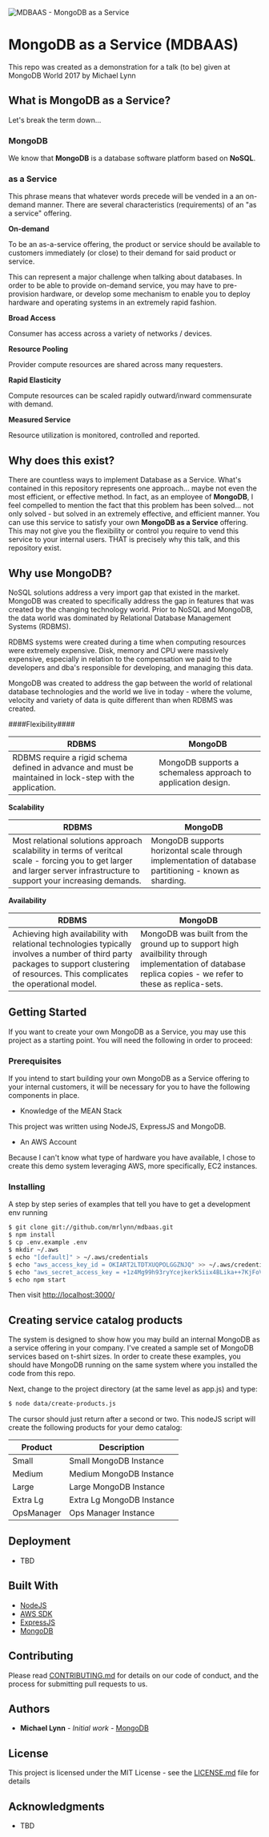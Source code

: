 ![MDBAAS - MongoDB as a Service](https://github.com/mrlynn/mdbaas/blob/master/mdbaas/public/images/slider-image1.png)

# MongoDB as a Service (MDBAAS)

This repo was created as a demonstration for a talk (to be) given at MongoDB World 2017 by Michael Lynn

## What is MongoDB as a Service?

Let's break the term down...

### MongoDB

We know that __MongoDB__ is a database software platform based on __NoSQL__.

### as a Service

This phrase means that whatever words precede will be vended in a an on-demand manner.  There are several characteristics (requirements) of an "as a service" offering.

__On-demand__

To be an as-a-service offering, the product or service should be available to customers immediately (or close) to their demand for said product or service.

This can represent a major challenge when talking about databases.  In order to be able to provide on-demand service, you may have to pre-provision hardware, or develop some mechanism to enable you to deploy hardware and operating systems in an extremely rapid fashion.

__Broad Access__

Consumer has access across a variety of networks / devices.

__Resource Pooling__

Provider compute resources are shared across many requesters.

__Rapid Elasticity__

Compute resources can be scaled rapidly outward/inward commensurate with demand.

__Measured Service__

Resource utilization is monitored, controlled and reported.


## Why does this exist?

There are countless ways to implement Database as a Service.  What's contained in this repository represents one approach... maybe not even the most efficient, or effective method.  In fact, as an employee of __MongoDB__, I feel compelled to mention the fact that this problem has been solved... not only solved - but solved in an extremely effective, and efficient manner.  You can use this service to satisfy your own __MongoDB as a Service__ offering.  This may not give you the flexibility or control you require to vend this service to your internal users.  THAT is precisely why this talk, and this repository exist.

## Why use MongoDB? ##

NoSQL solutions address a very import gap that existed in the market.  MongoDB was created to specifically address the gap in features that was created by the changing technology world.  Prior to NoSQL and MongoDB, the data world was dominated by Relational Database Management Systems (RDBMS).  

RDBMS systems were created during a time when computing resources were extremely expensive.  Disk, memory and CPU were massively expensive, especially in relation to the compensation we paid to the developers and dba's responsible for developing, and managing this data. 

MongoDB was created to address the gap between the world of relational database technologies and the world we live in today - where the volume, velocity and variety of data is quite different than when RDBMS was created.

####Flexibility####

| RDBMS                        |         MongoDB                     |
|------------------------------|------------------------------|
|RDBMS require a rigid schema defined in advance and must be maintained in lock-step with the application.| MongoDB supports a schemaless approach to application design. |

__Scalability__

| RDBMS                        |         MongoDB                     |
|------------------------------|------------------------------|
|Most relational solutions approach scalability in terms of veritcal scale - forcing you to get larger and larger server infrastructure to support your increasing demands.| MongoDB supports horizontal scale through implementation of database partitioning - known as sharding. |

__Availability__

| RDBMS                        |         MongoDB                     |
|------------------------------|------------------------------|
| Achieving high availability with relational technologies typically involves a number of third party packages to support clustering of resources.  This complicates the operational model.| MongoDB was built from the ground up to support high availbility through implementation of database replica copies - we refer to these as replica-sets. |
## Getting Started

If you want to create your own MongoDB as a Service, you may use this project as a starting point.  You will need the following in order to proceed:

### Prerequisites

If you intend to start building your own MongoDB as a Service offering to your internal customers, it will be necessary for you to have the following components in place.

* Knowledge of the MEAN Stack

This project was written using NodeJS, ExpressJS and MongoDB.

* An AWS Account

Because I can't know what type of hardware you have available, I chose to create this demo system leveraging AWS, more specifically, EC2 instances.


### Installing

A step by step series of examples that tell you have to get a development env running

```sh
$ git clone git://github.com/mrlynn/mdbaas.git
$ npm install
$ cp .env.example .env
$ mkdir ~/.aws
$ echo "[default]" > ~/.aws/credentials
$ echo "aws_access_key_id = OKIART2LTDTXUQPOLGGZNJQ" >> ~/.aws/credentials
$ echo "aws_secret_access_key = +1z4Mg99h93ryYcejkerk5iix4BLika++7KjFoVZ" >> ~/.aws/credentials
$ echo npm start
```

Then visit [http://localhost:3000/](http://localhost:3000/)

## Creating service catalog products

The system is designed to show how you may build an internal MongoDB as a service offering in your company.  I've created a sample set of MongoDB services based on t-shirt sizes.  In order to create these examples, you should have MongoDB running on the same system where you installed the code from this repo.

Next, change to the project directory (at the same level as app.js) and type:

```sh
$ node data/create-products.js
```

The cursor should just return after a second or two.  This nodeJS script will create the following products for your demo catalog:

| Product    | Description                     |
|------------|---------------------------------|
| Small      | Small MongoDB Instance          |
| Medium     | Medium MongoDB Instance         |
| Large      | Large MongoDB Instance          |
| Extra Lg   | Extra Lg MongoDB Instance       |
| OpsManager | Ops Manager Instance            |


## Deployment

* TBD

## Built With

* [NodeJS](http://nodejs.com)
* [AWS SDK](https://aws.amazon.com/sdk-for-node-js/)
* [ExpressJS](https://expressjs.com/)
* [MongoDB](http://mongodb.com)

## Contributing

Please read [CONTRIBUTING.md](CONTRIBUTING.md) for details on our code of conduct, and the process for submitting pull requests to us.

## Authors

* **Michael Lynn** - *Initial work* - [MongoDB](https://mongodb.com/)

## License

This project is licensed under the MIT License - see the [LICENSE.md](LICENSE.md) file for details

## Acknowledgments

* TBD